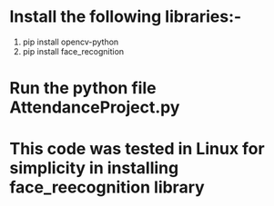 # Install the following libraries:-
1. pip install opencv-python
2. pip install face_recognition
# Run the python file AttendanceProject.py
# This code was tested in Linux for simplicity in installing face_reecognition library

